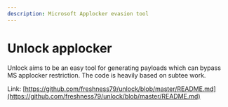 ```yaml
---
description: Microsoft Applocker evasion tool
---
```


# Unlock applocker

Unlock aims to be an easy tool for generating payloads which can bypass MS applocker restriction. The code is heavily based on subtee work.

Link: [https://github.com/freshness79/unlock/blob/master/README.md](https://github.com/freshness79/unlock/blob/master/README.md)

